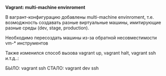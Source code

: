 **Vagrant: multi-machine envinroment**

В вагрант-конфигурацию добавлены multi-machine envinroment, т.е. возмоджность создавать разные виртуальные машины, имитирующие разные среды (dev, stage, production).

Необходимо пересоздать машины из-за обратной несовместимости vm-* инструментов

Также изменился способ вызова vagrant up, vagrant halt, vagrant ssh и.т.д..:

БЫЛО: vagrant ssh
СТАЛО: vagrant dev ssh